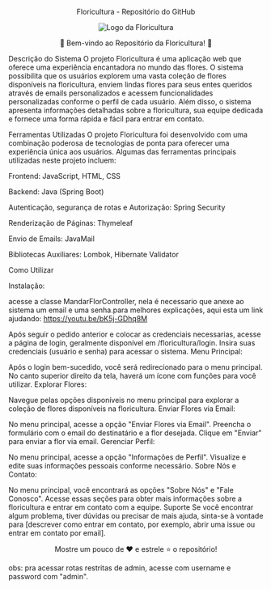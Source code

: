 <p align="center">Floricultura - Repositório do GitHub</p>
<p align="center">
  <img src="https://static.vecteezy.com/system/resources/previews/000/619/918/original/lotus-flower-logo-and-symbols-vector-template.jpg" alt="Logo da Floricultura">
</p>
<p align="center">🌺 Bem-vindo ao Repositório da Floricultura! 🌺</p>
Descrição do Sistema
O projeto Floricultura é uma aplicação web que oferece uma experiência encantadora no mundo das flores. O sistema possibilita que os usuários explorem uma vasta coleção de flores disponíveis na floricultura, enviem lindas flores para seus entes queridos através de emails personalizados e acessem funcionalidades personalizadas conforme o perfil de cada usuário. Além disso, o sistema apresenta informações detalhadas sobre a floricultura, sua equipe dedicada e fornece uma forma rápida e fácil para entrar em contato.

Ferramentas Utilizadas
O projeto Floricultura foi desenvolvido com uma combinação poderosa de tecnologias de ponta para oferecer uma experiência única aos usuários. Algumas das ferramentas principais utilizadas neste projeto incluem:

Frontend: JavaScript, HTML, CSS

Backend: Java (Spring Boot)

Autenticação, segurança de rotas e  Autorização: Spring Security

Renderização de Páginas: Thymeleaf

Envio de Emails: JavaMail

Bibliotecas Auxiliares: Lombok, Hibernate Validator

Como Utilizar

Instalação:

acesse a classe MandarFlorController, nela é necessario que anexe ao sistema um email e uma senha.para melhores explicações,
aqui esta um link ajudando: https://youtu.be/bK5j-GDhq8M

Após seguir o pedido anterior e colocar as credenciais necessarias, acesse a página de login, geralmente disponível em /floricultura/login.
Insira suas credenciais (usuário e senha) para acessar o sistema.
Menu Principal:

Após o login bem-sucedido, você será redirecionado para o menu principal.
No canto superior direito da tela, haverá um ícone com funções para você utilizar.
Explorar Flores:

Navegue pelas opções disponíveis no menu principal para explorar a coleção de flores disponíveis na floricultura.
Enviar Flores via Email:

No menu principal, acesse a opção "Enviar Flores via Email".
Preencha o formulário com o email do destinatário e a flor desejada.
Clique em "Enviar" para enviar a flor via email.
Gerenciar Perfil:

No menu principal, acesse a opção "Informações de Perfil".
Visualize e edite suas informações pessoais conforme necessário.
Sobre Nós e Contato:

No menu principal, você encontrará as opções "Sobre Nós" e "Fale Conosco".
Acesse essas seções para obter mais informações sobre a floricultura e entrar em contato com a equipe.
Suporte
Se você encontrar algum problema, tiver dúvidas ou precisar de mais ajuda, sinta-se à vontade para [descrever como entrar em contato, por exemplo, abrir uma issue ou entrar em contato por email].

<p align="center">
  Mostre um pouco de ❤️ e estrele ⭐️ o repositório!
</p>
obs: pra acessar rotas restritas de admin, acesse com username e password com "admin".
 
